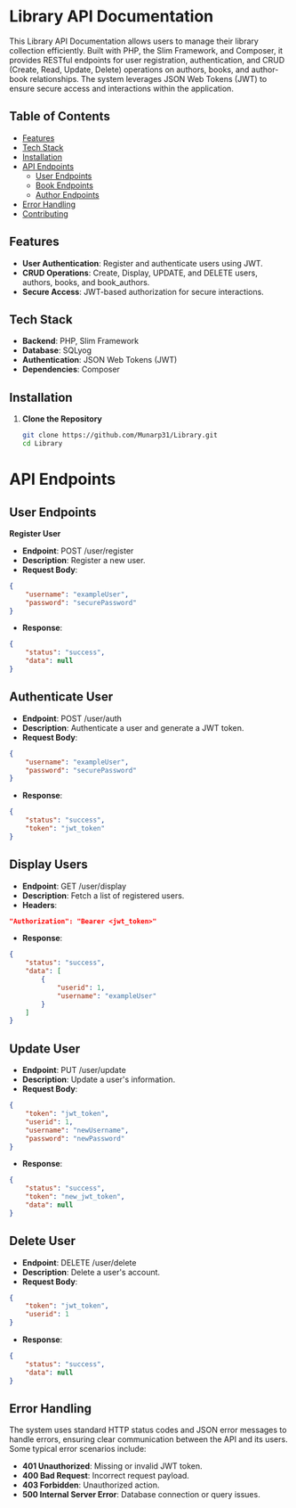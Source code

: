 # **Library API Documentation**
This Library API Documentation allows users to manage their library collection efficiently. Built with PHP, the Slim Framework, and Composer, it provides RESTful endpoints for user registration, authentication, and CRUD (Create, Read, Update, Delete) operations on authors, books, and author-book relationships. The system leverages JSON Web Tokens (JWT) to ensure secure access and interactions within the application.

## Table of Contents

- [Features](#features)
- [Tech Stack](#tech-stack)
- [Installation](#installation)
- [API Endpoints](#api-endpoints)
  - [User Endpoints](#user-endpoints)
  - [Book Endpoints](#book-endpoints)
  - [Author Endpoints](#author-endpoints)
- [Error Handling](#error-handling)
- [Contributing](#contributing)

## Features

- **User Authentication**: Register and authenticate users using JWT.
- **CRUD Operations**: Create, Display, UPDATE, and DELETE users, authors, books, and book_authors.
- **Secure Access**: JWT-based authorization for secure interactions.

## Tech Stack

- **Backend**: PHP, Slim Framework
- **Database**: SQLyog
- **Authentication**: JSON Web Tokens (JWT)
- **Dependencies**: Composer

## Installation

1. **Clone the Repository**
   ```bash
   git clone https://github.com/Munarp31/Library.git
   cd Library

# API Endpoints
## User Endpoints
**Register User**
- **Endpoint**: POST /user/register
- **Description**: Register a new user.
- **Request Body**:
```json
{
    "username": "exampleUser",
    "password": "securePassword"
}
```
- **Response**:
```json
{
    "status": "success",
    "data": null
}
```
## Authenticate User
- **Endpoint**: POST /user/auth
- **Description**: Authenticate a user and generate a JWT token.
- **Request Body**:
```json
{
    "username": "exampleUser",
    "password": "securePassword"
}
```
- **Response**:
```json
{
    "status": "success",
    "token": "jwt_token"
}
```
## Display Users
- **Endpoint**: GET /user/display
- **Description**: Fetch a list of registered users.
- **Headers**:
```json
"Authorization": "Bearer <jwt_token>"
```
- **Response**:
```json
{
    "status": "success",
    "data": [
        {
            "userid": 1,
            "username": "exampleUser"
        }
    ]
}
```
## Update User
- **Endpoint**: PUT /user/update
- **Description**: Update a user's information.
- **Request Body**:
```json
{
    "token": "jwt_token",
    "userid": 1,
    "username": "newUsername",
    "password": "newPassword"
}
```
- **Response**:
```json
{
    "status": "success",
    "token": "new_jwt_token",
    "data": null
}
```
## Delete User
- **Endpoint**: DELETE /user/delete
- **Description**: Delete a user's account.
- **Request Body**:
```json
{
    "token": "jwt_token",
    "userid": 1
}
```
- **Response**:
```json
{
    "status": "success",
    "data": null
}
```
## Error Handling
The system uses standard HTTP status codes and JSON error messages to handle errors, ensuring clear communication between the API and its users. Some typical error scenarios include:

- **401 Unauthorized**: Missing or invalid JWT token.
- **400 Bad Request**: Incorrect request payload.
- **403 Forbidden**: Unauthorized action.
- **500 Internal Server Error**: Database connection or query issues.